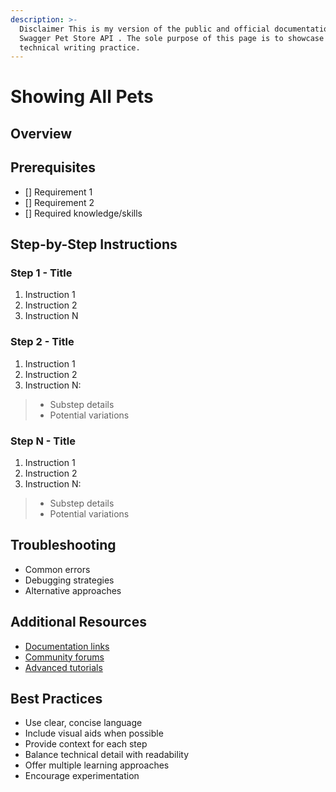 ```yaml
---
description: >-
  Disclaimer This is my version of the public and official documentation of the
  Swagger Pet Store API . The sole purpose of this page is to showcase my
  technical writing practice.
---
```


# Showing All Pets

## Overview  

## Prerequisites  

- [] Requirement 1
- [] Requirement 2
- [] Required knowledge/skills

## Step-by-Step Instructions 

### Step 1 - Title  

1. Instruction 1    
2. Instruction 2    
3. Instruction N  

### Step 2 - Title  

1. Instruction 1    
2. Instruction 2    
3. Instruction N:    
> * Substep details  
> * Potential variations  

### Step N - Title  

1. Instruction 1    
2. Instruction 2    
3. Instruction N:    
> * Substep details  
> * Potential variations

## Troubleshooting  

- Common errors
- Debugging strategies
- Alternative approaches

## Additional Resources  

- [Documentation links]()
- [Community forums]()
- [Advanced tutorials]()

## Best Practices  

- Use clear, concise language
- Include visual aids when possible
- Provide context for each step
- Balance technical detail with readability
- Offer multiple learning approaches
- Encourage experimentation
